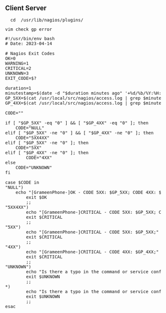 ## Client Server 
<pre>
  cd  /usr/lib/nagios/plugins/
</pre>
<pre>
vim check_gp_error 
</pre> 
<pre>
#!/usr/bin/env bash
# Date: 2023-04-14

# Nagios Exit Codes
OK=0
WARNING=1
CRITICAL=2
UNKNOWN=3
EXIT_CODE=$?

duration=1
minutestamp=$(date -d "$duration minutes ago" '+%d/%b/%Y:%H:%M')
GP_5XX=$(cat /usr/local/src/nagios/access.log | grep $minutestamp | egrep "/gp HTTP/1.1\" 50" | wc -l) 
GP_4XX=$(cat /usr/local/src/nagios/access.log | grep $minutestamp | egrep "/gp HTTP/1.1\" 40" | wc -l) 

CODE=""

if [ "$GP_5XX" -eq "0" ] && [ "$GP_4XX" -eq "0" ]; then
	CODE="NULL"
elif [ "$GP_5XX" -ne "0" ] && [ "$GP_4XX" -ne "0" ]; then
	CODE="5XX4XX"
elif [ "$GP_5XX" -ne "0" ]; then
	CODE="5XX"
elif [ "$GP_4XX" -ne "0" ]; then
        CODE="4XX"
else
	CODE="UNKNOWN"
fi

case $CODE in
"NULL")
	echo "[GrameenPhone-]OK - CODE 5XX: $GP_5XX; CODE 4XX: $GP_4XX;"
        exit $OK
        ;;
"5XX4XX")
        echo "[GrameenPhone-]CRITICAL - CODE 5XX: $GP_5XX; CODE 4XX: $GP_4XX;"
        exit $CRITICAL
        ;;
"5XX")
        echo "[GrameenPhone-]CRITICAL - CODE 5XX: $GP_5XX;"
        exit $CRITICAL
        ;;
"4XX")
        echo "[GrameenPhone-]CRITICAL - CODE 4XX: $GP_4XX;"
        exit $CRITICAL
        ;;
"UNKNOWN")
        echo "Is there a typo in the command or service configuration?"
        exit $UNKNOWN
        ;;
*)
        echo "Is there a typo in the command or service configuration?"
        exit $UNKNOWN
        ;;
esac
</pre>
